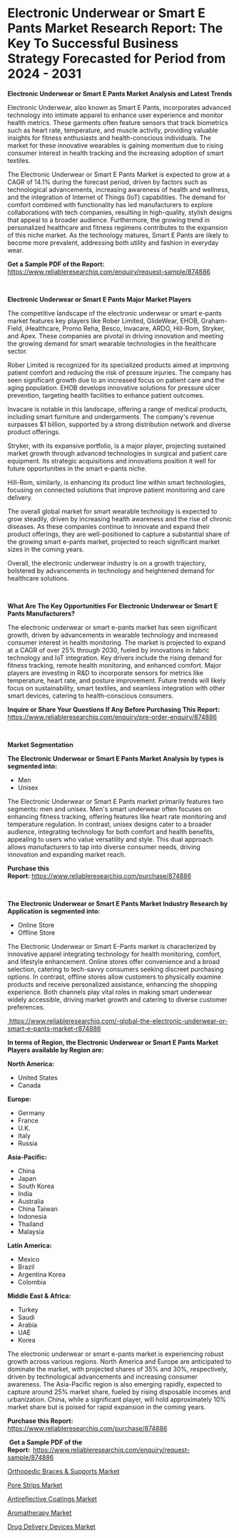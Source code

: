 <p><h1>Electronic Underwear or Smart E Pants Market Research Report: The Key To Successful Business Strategy Forecasted for Period from 2024 - 2031</h1></p><p><strong>Electronic Underwear or Smart E Pants Market Analysis and Latest Trends</strong></p>
<p><p>Electronic Underwear, also known as Smart E Pants, incorporates advanced technology into intimate apparel to enhance user experience and monitor health metrics. These garments often feature sensors that track biometrics such as heart rate, temperature, and muscle activity, providing valuable insights for fitness enthusiasts and health-conscious individuals. The market for these innovative wearables is gaining momentum due to rising consumer interest in health tracking and the increasing adoption of smart textiles.</p><p>The Electronic Underwear or Smart E Pants Market is expected to grow at a CAGR of 14.1% during the forecast period, driven by factors such as technological advancements, increasing awareness of health and wellness, and the integration of Internet of Things (IoT) capabilities. The demand for comfort combined with functionality has led manufacturers to explore collaborations with tech companies, resulting in high-quality, stylish designs that appeal to a broader audience. Furthermore, the growing trend in personalized healthcare and fitness regimens contributes to the expansion of this niche market. As the technology matures, Smart E Pants are likely to become more prevalent, addressing both utility and fashion in everyday wear.</p></p>
<p><strong>Get a Sample PDF of the Report:&nbsp;</strong> <a href="https://www.reliableresearchiq.com/enquiry/request-sample/874886">https://www.reliableresearchiq.com/enquiry/request-sample/874886</a></p>
<p>&nbsp;</p>
<p><strong>Electronic Underwear or Smart E Pants Major Market Players</strong></p>
<p><p>The competitive landscape of the electronic underwear or smart e-pants market features key players like Rober Limited, GlideWear, EHOB, Graham-Field, iHealthcare, Promo Reha, Besco, Invacare, ARDO, Hill-Rom, Stryker, and Apex. These companies are pivotal in driving innovation and meeting the growing demand for smart wearable technologies in the healthcare sector. </p><p>Rober Limited is recognized for its specialized products aimed at improving patient comfort and reducing the risk of pressure injuries. The company has seen significant growth due to an increased focus on patient care and the aging population. EHOB develops innovative solutions for pressure ulcer prevention, targeting health facilities to enhance patient outcomes.</p><p>Invacare is notable in this landscape, offering a range of medical products, including smart furniture and undergarments. The company's revenue surpasses $1 billion, supported by a strong distribution network and diverse product offerings.</p><p>Stryker, with its expansive portfolio, is a major player, projecting sustained market growth through advanced technologies in surgical and patient care equipment. Its strategic acquisitions and innovations position it well for future opportunities in the smart e-pants niche.</p><p>Hill-Rom, similarly, is enhancing its product line within smart technologies, focusing on connected solutions that improve patient monitoring and care delivery. </p><p>The overall global market for smart wearable technology is expected to grow steadily, driven by increasing health awareness and the rise of chronic diseases. As these companies continue to innovate and expand their product offerings, they are well-positioned to capture a substantial share of the growing smart e-pants market, projected to reach significant market sizes in the coming years. </p><p>Overall, the electronic underwear industry is on a growth trajectory, bolstered by advancements in technology and heightened demand for healthcare solutions.</p></p>
<p>&nbsp;</p>
<p><strong>What Are The Key Opportunities For Electronic Underwear or Smart E Pants Manufacturers?</strong></p>
<p><p>The electronic underwear or smart e-pants market has seen significant growth, driven by advancements in wearable technology and increased consumer interest in health monitoring. The market is projected to expand at a CAGR of over 25% through 2030, fueled by innovations in fabric technology and IoT integration. Key drivers include the rising demand for fitness tracking, remote health monitoring, and enhanced comfort. Major players are investing in R&D to incorporate sensors for metrics like temperature, heart rate, and posture improvement. Future trends will likely focus on sustainability, smart textiles, and seamless integration with other smart devices, catering to health-conscious consumers.</p></p>
<p><strong>Inquire or Share Your Questions If Any Before Purchasing This Report:</strong> <a href="https://www.reliableresearchiq.com/enquiry/pre-order-enquiry/874886">https://www.reliableresearchiq.com/enquiry/pre-order-enquiry/874886</a></p>
<p>&nbsp;</p>
<p><strong>Market Segmentation</strong></p>
<p><strong>The Electronic Underwear or Smart E Pants Market Analysis by types is segmented into:</strong></p>
<p><ul><li>Men</li><li>Unisex</li></ul></p>
<p><p>The Electronic Underwear or Smart E Pants market primarily features two segments: men and unisex. Men's smart underwear often focuses on enhancing fitness tracking, offering features like heart rate monitoring and temperature regulation. In contrast, unisex designs cater to a broader audience, integrating technology for both comfort and health benefits, appealing to users who value versatility and style. This dual approach allows manufacturers to tap into diverse consumer needs, driving innovation and expanding market reach.</p></p>
<p><strong>Purchase this Report:&nbsp;</strong><a href="https://www.reliableresearchiq.com/purchase/874886">https://www.reliableresearchiq.com/purchase/874886</a></p>
<p>&nbsp;</p>
<p><strong>The Electronic Underwear or Smart E Pants Market Industry Research by Application is segmented into:</strong></p>
<p><ul><li>Online Store</li><li>Offline Store</li></ul></p>
<p><p>The Electronic Underwear or Smart E-Pants market is characterized by innovative apparel integrating technology for health monitoring, comfort, and lifestyle enhancement. Online stores offer convenience and a broad selection, catering to tech-savvy consumers seeking discreet purchasing options. In contrast, offline stores allow customers to physically examine products and receive personalized assistance, enhancing the shopping experience. Both channels play vital roles in making smart underwear widely accessible, driving market growth and catering to diverse customer preferences.</p></p>
<p><a href="https://www.reliableresearchiq.com/-global-the-electronic-underwear-or-smart-e-pants-market-r874886">&nbsp;https://www.reliableresearchiq.com/-global-the-electronic-underwear-or-smart-e-pants-market-r874886</a></p>
<p><strong>In terms of Region, the Electronic Underwear or Smart E Pants Market Players available by Region are:</strong></p>
<p>
    <p> <strong> North America: </strong>
        <ul>
            <li>United States</li>
            <li>Canada</li>
        </ul>
        </p> 
    <p> <strong> Europe: </strong>
        <ul>
            <li>Germany</li>
            <li>France</li>
            <li>U.K.</li>
            <li>Italy</li>
            <li>Russia</li>
        </ul>
        </p> 
    <p> <strong> Asia-Pacific: </strong>
        <ul>
            <li>China</li>
            <li>Japan</li>
            <li>South Korea</li>
            <li>India</li>
            <li>Australia</li>
            <li>China Taiwan</li>
            <li>Indonesia</li>
            <li>Thailand</li>
            <li>Malaysia</li>
        </ul>
        </p> 
    <p> <strong> Latin America: </strong>
        <ul>
            <li>Mexico</li>
            <li>Brazil</li>
            <li>Argentina Korea</li>
            <li>Colombia</li>
        </ul>
        </p> 
    <p> <strong> Middle East & Africa: </strong>
        <ul>
            <li>Turkey</li>
            <li>Saudi</li>
            <li>Arabia</li>
            <li>UAE</li>
            <li>Korea</li>
        </ul>
    </p>
    </p>
<p><p>The electronic underwear or smart e-pants market is experiencing robust growth across various regions. North America and Europe are anticipated to dominate the market, with projected shares of 35% and 30%, respectively, driven by technological advancements and increasing consumer awareness. The Asia-Pacific region is also emerging rapidly, expected to capture around 25% market share, fueled by rising disposable incomes and urbanization. China, while a significant player, will hold approximately 10% market share but is poised for rapid expansion in the coming years.</p></p>
<p><strong>Purchase this Report: </strong><a href="https://www.reliableresearchiq.com/purchase/874886">https://www.reliableresearchiq.com/purchase/874886</a></p>
<p>&nbsp;<strong>Get a Sample PDF of the Report:&nbsp;&nbsp;</strong><a href="https://www.reliableresearchiq.com/enquiry/request-sample/874886">https://www.reliableresearchiq.com/enquiry/request-sample/874886</a></p>
<p><strong></strong></p>
<p><p><a href="https://www.linkedin.com/pulse/orthopedic-braces-supports-industry-analysis-report-its-n8l8e?trackingId=avmeqdbVnGbUDVOX8QuGVQ%3D%3D">Orthopedic Braces & Supports Market</a></p><p><a href="https://www.linkedin.com/pulse/pore-strips-market-strategic-insights-product-evolution-s9twe?trackingId=bujDgQZHSCioE0iQOl3KqQ%3D%3D">Pore Strips Market</a></p><p><a href="https://www.linkedin.com/pulse/antireflective-coatings-industry-sector-new-technologies-2wmlf?trackingId=rVGGHNyNT6ChtaxoqbA%2B%2FA%3D%3D">Antireflective Coatings Market</a></p><p><a href="https://www.linkedin.com/pulse/global-aromatherapy-market-analysis-trends-forecasts-growth-t0yee?trackingId=qosNIYuWTz2YGb3rRUiBZQ%3D%3D">Aromatherapy Market</a></p><p><a href="https://www.linkedin.com/pulse/global-drug-delivery-devices-market-size-share-analysis-57hte?trackingId=oSiAZyUHQLiHcgHZ9mxM7w%3D%3D">Drug Delivery Devices Market</a></p></p>